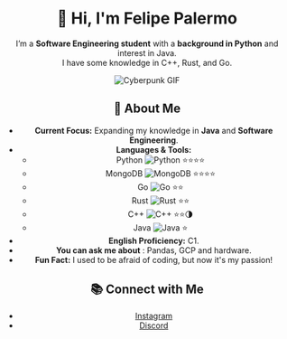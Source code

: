 <div align="center">

# 👋 Hi, I'm Felipe Palermo

I’m a **Software Engineering student** with a **background in Python** and interest in Java.  
I have some knowledge in C++, Rust, and Go.

![Cyberpunk GIF](https://media.giphy.com/media/3o6ZsUpO5LvrXjvT0U/giphy.gif)

## 🌟 About Me
- **Current Focus:** Expanding my knowledge in **Java** and **Software Engineering**.
- **Languages & Tools:**
  - Python ![Python](https://img.shields.io/badge/-Python-3776AB?logo=python&logoColor=white) ⭐⭐⭐⭐
  - MongoDB ![MongoDB](https://img.shields.io/badge/-MongoDB-47A248?logo=mongodb&logoColor=white) ⭐⭐⭐⭐
  - Go ![Go](https://img.shields.io/badge/-Go-00ADD8?logo=go&logoColor=white) ⭐⭐
  - Rust ![Rust](https://img.shields.io/badge/-Rust-000000?logo=rust&logoColor=white) ⭐⭐
  - C++ ![C++](https://img.shields.io/badge/-C++-00599C?logo=c%2B%2B&logoColor=white) ⭐⭐🌗
  - Java ![Java](https://img.shields.io/badge/-Java-007396?logo=java&logoColor=white) ⭐
- **English Proficiency:** C1.
- **You can ask me about** : Pandas, GCP and hardware.  
- **Fun Fact:** I used to be afraid of coding, but now it's my passion!


## 📚 Connect with Me
- [Instagram](https://instagram.com/felipepalermo__)
- [Discord](https://discord.gg/#6064)

</div>
